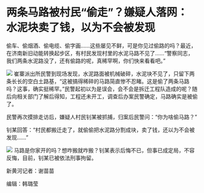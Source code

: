 

# 两条马路被村民“偷走”？嫌疑人落网：水泥块卖了钱，以为不会被发现

偷车、偷烟酒、偷电缆、偷字画……这些屡见不鲜，可是你见过偷路的吗？最近，在济南新旧动能转换起步区，有村民发现村里的水泥马路不见了……“警察同志，我们两条水泥路没了，还有偷路的呢，真稀罕啊，你们快来看看吧。”

![](https://inews.gtimg.com/news_bt/O9rdrJ2XD7CQspjuX7SX8Eyb5RIhWcxobx9-r2qbh-1vEAA/1000)
崔寨派出所民警到现场发现，水泥路面被机械破碎，水泥块不见了，只留下两条长长的空白土路基，“这被搞得稀碎的马路简直惨不忍睹。这是偷了两条马路吗？这事，确实挺稀罕。”民警起初以为是误会，会不会是拆迁工程队造成的呢？随后向相关部门了解后得知，工程还未开工，调查后办案民警确定，马路确实是被偷了。

民警再次摸排走访后，嫌疑人村民钊某被抓捕，归案后民警问：“你为啥偷马路？”

钊某回答：“村民都搬迁走了，就偷偷把水泥路分割成块，卖了钱，还以为不会被发现……”

![](https://inews.gtimg.com/news_bt/Ov1ml32IO9pmszZkFOpHKJWq-Tu51lB8YLP2I77j4kck8AA/1000)
马路是你家开的吗？想咋搬就咋搬？钊某表示后悔不已，但事已成定局，不容反悔，目前，钊某已被依法刑事拘留。

新黄河记者：谢苗苗

编辑：韩璐莹


